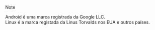 >[!NOTE]
> Android é uma marca registrada da Google LLC. <br>
> Linux é a marca registada da Linus Torvalds nos EUA e outros países.